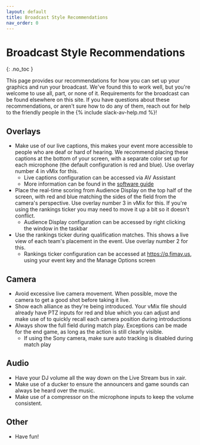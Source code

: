 ```yaml
---
layout: default
title: Broadcast Style Recommendations
nav_order: 0
---
```


# Broadcast Style Recommendations
{: .no_toc }

This page provides our recommendations for how you can set up your graphics and run your broadcast. We've found this to work well, but you're welcome to use all, part, or none of it. Requirements for the broadcast can be found elsewhere on this site. If you have questions about these recommendations, or aren't sure how to do any of them, reach out for help to the friendly people in the {% include slack-av-help.md %}!

## Overlays
- Make use of our live captions, this makes your event more accessible to people who are deaf or hard of hearing. We recommend placing these captions at the bottom of your screen, with a separate color set up for each microphone (the default configuration is red and blue). Use overlay number 4 in vMix for this.
  - Live captions configuration can be accessed via AV Assistant
  - More information can be found in the [software guide](/docs/software-guides/captions/)
- Place the real-time scoring from Audience Display on the top half of the screen, with red and blue matching the sides of the field from the camera's perspective. Use overlay number 3 in vMix for this. If you're using the rankings ticker you may need to move it up a bit so it doesn't conflict.
  - Audience Display configuration can be accessed by right clicking the window in the taskbar
- Use the rankings ticker during qualification matches. This shows a live view of each team's placement in the event. Use overlay number 2 for this.
  - Rankings ticker configuration can be accessed at <https://q.fimav.us>, using your event key and the Manage Options screen

## Camera
- Avoid excessive live camera movement. When possible, move the camera to get a good shot before taking it live.
- Show each alliance as they're being introduced. Your vMix file should already have PTZ inputs for red and blue which you can adjust and make use of to quickly recall each camera position during introductions
- Always show the full field during match play. Exceptions can be made for the end game, as long as the action is still clearly visible.
  - If using the Sony camera, make sure auto tracking is disabled during match play

## Audio
- Have your DJ volume all the way down on the Live Stream bus in xair.
- Make use of a ducker to ensure the announcers and game sounds can always be heard over the music.
- Make use of a compressor on the microphone inputs to keep the volume consistent.

## Other
- Have fun!